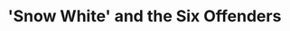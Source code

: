 ---
title: "'Snow White' and the Six Offenders"
file_url: /news-and-media/media-releases/2010-01-28-MR.pdf
---
